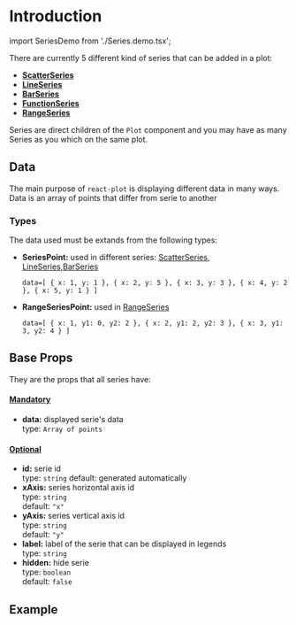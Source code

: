 # Introduction

import SeriesDemo from './Series.demo.tsx';

There are currently 5 different kind of series that can be added in a plot:

- **[ScatterSeries](./100_scatterSeries.md)**
- **[LineSeries](./200_lineSeries.md)**
- **[BarSeries](./300_barSeries.md)**
- **[FunctionSeries](./400_functionSeries.md)**
- **[RangeSeries](./500_rangeSeries.md)**

Series are direct children of the `Plot` component and you may have as many Series as you which on the same plot.

## Data

The main purpose of `react-plot` is displaying different data in many ways.
Data is an array of points that differ from serie to another <br/>

### Types

The data used must be extands from the following types:

- **SeriesPoint:** used in different series: [ScatterSeries](./100_scatterSeries.md), [LineSeries](./200_lineSeries.md),[BarSeries](./300_barSeries.md)

  `data=[ { x: 1, y: 1 }, { x: 2, y: 5 }, { x: 3, y: 3 }, { x: 4, y: 2 }, { x: 5, y: 1 } ] `

- **RangeSeriesPoint:** used in [RangeSeries](./500_rangeSeries.md)

  `data=[ { x: 1, y1: 0, y2: 2 }, { x: 2, y1: 2, y2: 3 }, { x: 3, y1: 3, y2: 4 } ]`

## Base Props

They are the props that all series have:

#### <u>Mandatory</u>

- **data:** displayed serie's data<br/>
  type: `Array of points`

#### <u>Optional</u>

- **id:** serie id<br/>
  type: `string`
  default: generated automatically
- **xAxis:** series horizontal axis id <br />
  type: `string`<br/>
  default: `"x"`
- **yAxis:** series vertical axis id <br />
  type: `string`<br/>
  default: `"y"`
- **label:** label of the serie that can be displayed in legends<br />
  type: `string`<br/>
- **hidden:** hide serie<br />
  type: `boolean`<br/>
  default: `false`

<!--
  todo: in next release

 - **xShift:** "number or string"<br />
  type: `number or string`<br/>
  default: `0`
- **yShift:** "number or string"<br />
  type: `number or string`<br/>
  default: `0`
  -->

## Example

<SeriesDemo />
